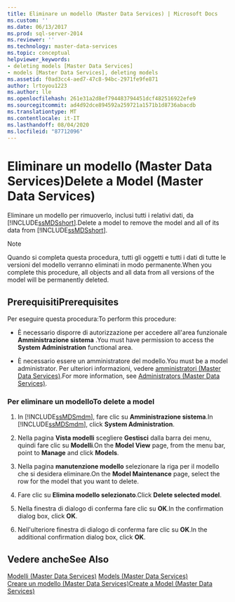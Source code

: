 ```yaml
---
title: Eliminare un modello (Master Data Services) | Microsoft Docs
ms.custom: ''
ms.date: 06/13/2017
ms.prod: sql-server-2014
ms.reviewer: ''
ms.technology: master-data-services
ms.topic: conceptual
helpviewer_keywords:
- deleting models [Master Data Services]
- models [Master Data Services], deleting models
ms.assetid: f0ad3cc4-aed7-47c8-94bc-2971fe9fe871
author: lrtoyou1223
ms.author: lle
ms.openlocfilehash: 261e31a2d8ef794483794451dcf482516922efe9
ms.sourcegitcommit: ad4d92dce894592a259721a1571b1d8736abacdb
ms.translationtype: MT
ms.contentlocale: it-IT
ms.lasthandoff: 08/04/2020
ms.locfileid: "87712096"
---
```

# <a name="delete-a-model-master-data-services"></a><span data-ttu-id="1b808-102">Eliminare un modello (Master Data Services)</span><span class="sxs-lookup"><span data-stu-id="1b808-102">Delete a Model (Master Data Services)</span></span>
  <span data-ttu-id="1b808-103">Eliminare un modello per rimuoverlo, inclusi tutti i relativi dati, da [!INCLUDE[ssMDSshort](../includes/ssmdsshort-md.md)].</span><span class="sxs-lookup"><span data-stu-id="1b808-103">Delete a model to remove the model and all of its data from [!INCLUDE[ssMDSshort](../includes/ssmdsshort-md.md)].</span></span>  
  
> [!NOTE]  
>  <span data-ttu-id="1b808-104">Quando si completa questa procedura, tutti gli oggetti e tutti i dati di tutte le versioni del modello verranno eliminati in modo permanente.</span><span class="sxs-lookup"><span data-stu-id="1b808-104">When you complete this procedure, all objects and all data from all versions of the model will be permanently deleted.</span></span>  
  
## <a name="prerequisites"></a><span data-ttu-id="1b808-105">Prerequisiti</span><span class="sxs-lookup"><span data-stu-id="1b808-105">Prerequisites</span></span>  
 <span data-ttu-id="1b808-106">Per eseguire questa procedura:</span><span class="sxs-lookup"><span data-stu-id="1b808-106">To perform this procedure:</span></span>  
  
-   <span data-ttu-id="1b808-107">È necessario disporre di autorizzazione per accedere all'area funzionale **Amministrazione sistema** .</span><span class="sxs-lookup"><span data-stu-id="1b808-107">You must have permission to access the **System Administration** functional area.</span></span>  
  
-   <span data-ttu-id="1b808-108">È necessario essere un amministratore del modello.</span><span class="sxs-lookup"><span data-stu-id="1b808-108">You must be a model administrator.</span></span> <span data-ttu-id="1b808-109">Per ulteriori informazioni, vedere [amministratori &#40;Master Data Services&#41;](administrators-master-data-services.md).</span><span class="sxs-lookup"><span data-stu-id="1b808-109">For more information, see [Administrators &#40;Master Data Services&#41;](administrators-master-data-services.md).</span></span>  
  
### <a name="to-delete-a-model"></a><span data-ttu-id="1b808-110">Per eliminare un modello</span><span class="sxs-lookup"><span data-stu-id="1b808-110">To delete a model</span></span>  
  
1.  <span data-ttu-id="1b808-111">In [!INCLUDE[ssMDSmdm](../includes/ssmdsmdm-md.md)], fare clic su **Amministrazione sistema**.</span><span class="sxs-lookup"><span data-stu-id="1b808-111">In [!INCLUDE[ssMDSmdm](../includes/ssmdsmdm-md.md)], click **System Administration**.</span></span>  
  
2.  <span data-ttu-id="1b808-112">Nella pagina **Vista modelli** scegliere **Gestisci** dalla barra dei menu, quindi fare clic su **Modelli**.</span><span class="sxs-lookup"><span data-stu-id="1b808-112">On the **Model View** page, from the menu bar, point to **Manage** and click **Models**.</span></span>  
  
3.  <span data-ttu-id="1b808-113">Nella pagina **manutenzione modello** selezionare la riga per il modello che si desidera eliminare.</span><span class="sxs-lookup"><span data-stu-id="1b808-113">On the **Model Maintenance** page, select the row for the model that you want to delete.</span></span>  
  
4.  <span data-ttu-id="1b808-114">Fare clic su **Elimina modello selezionato**.</span><span class="sxs-lookup"><span data-stu-id="1b808-114">Click **Delete selected model**.</span></span>  
  
5.  <span data-ttu-id="1b808-115">Nella finestra di dialogo di conferma fare clic su **OK**.</span><span class="sxs-lookup"><span data-stu-id="1b808-115">In the confirmation dialog box, click **OK**.</span></span>  
  
6.  <span data-ttu-id="1b808-116">Nell'ulteriore finestra di dialogo di conferma fare clic su **OK**.</span><span class="sxs-lookup"><span data-stu-id="1b808-116">In the additional confirmation dialog box, click **OK**.</span></span>  
  
## <a name="see-also"></a><span data-ttu-id="1b808-117">Vedere anche</span><span class="sxs-lookup"><span data-stu-id="1b808-117">See Also</span></span>  
 <span data-ttu-id="1b808-118">[Modelli &#40;Master Data Services&#41;](../../2014/master-data-services/models-master-data-services.md) </span><span class="sxs-lookup"><span data-stu-id="1b808-118">[Models &#40;Master Data Services&#41;](../../2014/master-data-services/models-master-data-services.md) </span></span>  
 [<span data-ttu-id="1b808-119">Creare un modello &#40;Master Data Services&#41;</span><span class="sxs-lookup"><span data-stu-id="1b808-119">Create a Model &#40;Master Data Services&#41;</span></span>](../../2014/master-data-services/create-a-model-master-data-services.md)  
  
  
